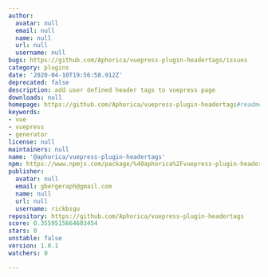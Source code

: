 ```yaml
---
author:
  avatar: null
  email: null
  name: null
  url: null
  username: null
bugs: https://github.com/Aphorica/vuepress-plugin-headertags/issues
category: plugins
date: '2020-04-10T19:56:58.912Z'
deprecated: false
description: add user defined header tags to vuepress page
downloads: null
homepage: https://github.com/Aphorica/vuepress-plugin-headertags#readme
keywords:
- vue
- vuepress
- generator
license: null
maintainers: null
name: '@aphorica/vuepress-plugin-headertags'
npm: https://www.npmjs.com/package/%40aphorica%2Fvuepress-plugin-headertags
publisher:
  avatar: null
  email: gbergeraph@gmail.com
  name: null
  url: null
  username: rickbsgu
repository: https://github.com/Aphorica/vuepress-plugin-headertags
score: 0.3559515664603454
stars: 0
unstable: false
version: 1.0.1
watchers: 0

---
```


